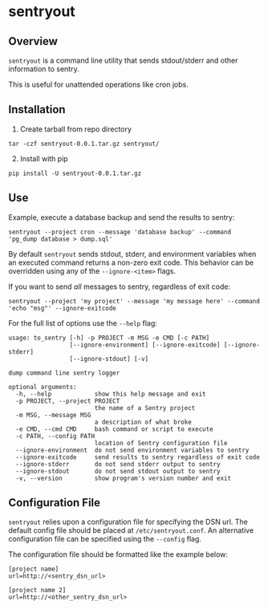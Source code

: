 # sentryout

## Overview

`sentryout` is a command line utility that sends stdout/stderr and other information to sentry.

This is useful for unattended operations like cron jobs.

## Installation

1. Create tarball from repo directory
```
tar -czf sentryout-0.0.1.tar.gz sentryout/
```

2. Install with pip

```
pip install -U sentryout-0.0.1.tar.gz
```

## Use

Example, execute a database backup and send the results to sentry:
```
sentryout --project cron --message 'database backup' --command 'pg_dump database > dump.sql'
```

By default `sentryout` sends stdout, stderr, and environment variables when an executed command returns a non-zero exit code.
This behavior can be overridden using any of the `--ignore-<item>` flags.

If you want to send *all* messages to sentry, regardless of exit code:

```
sentryout --project 'my project' --message 'my message here' --command 'echo "msg"' --ignore-exitcode
```

For the full list of options use the `--help` flag:
```
usage: to_sentry [-h] -p PROJECT -m MSG -e CMD [-c PATH]
                 [--ignore-environment] [--ignore-exitcode] [--ignore-stderr]
                 [--ignore-stdout] [-v]

dump command line sentry logger

optional arguments:
  -h, --help            show this help message and exit
  -p PROJECT, --project PROJECT
                        the name of a Sentry project
  -m MSG, --message MSG
                        a description of what broke
  -e CMD, --cmd CMD     bash command or script to execute
  -c PATH, --config PATH
                        location of Sentry configuration file
  --ignore-environment  do not send environment variables to sentry
  --ignore-exitcode     send results to sentry regardless of exit code
  --ignore-stderr       do not send stderr output to sentry
  --ignore-stdout       do not send stdout output to sentry
  -v, --version         show program's version number and exit
```

## Configuration File

`sentryout` relies upon a configuration file for specifying the DSN url.
The default config file should be placed at `/etc/sentryout.conf`.
An alternative configuration file can be specified using the `--config` flag.

The configuration file should be formatted like the example below:
```
[project name]                                                                           
url=http://<sentry_dsn_url>
                                                                                 
[project name 2]                                                                       
url=http://<other_sentry_dsn_url>
```
